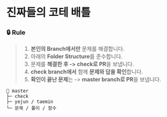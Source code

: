 # 진짜들의 코테 배틀
### 🔒 Rule
> 1. **본인의 Branch에서만** 문제를 해결합니다.
> 2. 아래의 **Folder Structure**를 준수합니다.
> 3. 문제를 **해결한 후 -> check로 PR**을 보냅니다.
> 4. **check branch에서** 함께 **문제와 답을 확인**합니다.
> 5. **확인이 끝난 문제**는 -> **master branch로 PR**을 보냅니다.
```
🐷 master
├─ check
├─ yejun / taemin
└─ 문제 / 풀이 / 함수
```
